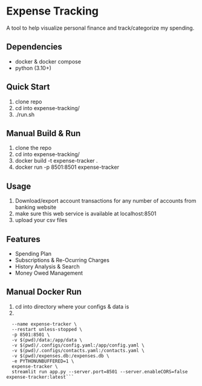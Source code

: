 # Expense Tracking

A tool to help visualize personal finance and track/categorize my spending.

## Dependencies 

- docker & docker compose 
- python (3.10+)

## Quick Start

1. clone repo
2. cd into expense-tracking/
3. ./run.sh
   
## Manual Build & Run 

1. clone the repo
2. cd into expense-tracking/
3. docker build -t expense-tracker .
4. docker run -p 8501:8501 expense-tracker

## Usage 

1. Download/export account transactions for any number of accounts from banking website
2. make sure this web service is available at localhost:8501
3. upload your csv files

## Features
- Spending Plan 
- Subscriptions & Re-Ocurring Charges
- History Analysis & Search 
- Money Owed Management


## Manual Docker Run

1. cd into directory where your configs & data is
2.

```docker run -d \
  --name expense-tracker \
  --restart unless-stopped \
  -p 8501:8501 \
  -v $(pwd)/data:/app/data \
  -v $(pwd)/.configs/config.yaml:/app/config.yaml \
  -v $(pwd)/.configs/contacts.yaml:/contacts.yaml \
  -v $(pwd)/expenses.db:/expenses.db \
  -e PYTHONUNBUFFERED=1 \
  expense-tracker \
  streamlit run app.py --server.port=8501 --server.enableCORS=false expense-tracker:latest```